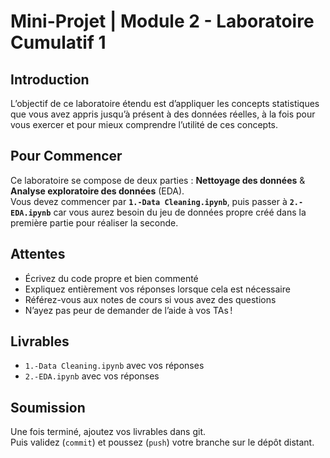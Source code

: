 # Mini-Projet | Module 2 - Laboratoire Cumulatif 1

## Introduction

L’objectif de ce laboratoire étendu est d’appliquer les concepts statistiques que vous avez appris jusqu’à présent à des données réelles, à la fois pour vous exercer et pour mieux comprendre l’utilité de ces concepts.

## Pour Commencer

Ce laboratoire se compose de deux parties : **Nettoyage des données** & **Analyse exploratoire des données** (EDA).  
Vous devez commencer par **`1.-Data Cleaning.ipynb`**, puis passer à **`2.-EDA.ipynb`** car vous aurez besoin du jeu de données propre créé dans la première partie pour réaliser la seconde.

## Attentes

- Écrivez du code propre et bien commenté
- Expliquez entièrement vos réponses lorsque cela est nécessaire
- Référez-vous aux notes de cours si vous avez des questions
- N’ayez pas peur de demander de l’aide à vos TAs !

## Livrables

- `1.-Data Cleaning.ipynb` avec vos réponses
- `2.-EDA.ipynb` avec vos réponses

## Soumission

Une fois terminé, ajoutez vos livrables dans git.  
Puis validez (`commit`) et poussez (`push`) votre branche sur le dépôt distant.
